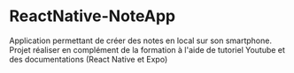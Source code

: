 # ReactNative-NoteApp

Application permettant de créer des notes en local sur son smartphone.
Projet réaliser en complément de la formation à l'aide de tutoriel Youtube et des documentations (React Native et Expo)
